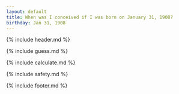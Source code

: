 ```yaml
---
layout: default
title: When was I conceived if I was born on January 31, 1908?
birthday: Jan 31, 1908
---
```


{% include header.md %}

{% include guess.md %}

{% include calculate.md %}

{% include safety.md %}

{% include footer.md %}



